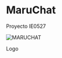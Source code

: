 # MaruChat
Proyecto IE0527

![MARUCHAT](https://github.com/DaniR1337/MaruChat/assets/93664317/54ccfb35-3791-4e25-b439-e56ba604c1c3)

Logo
